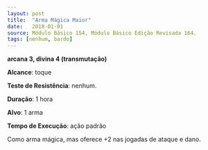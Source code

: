 ```yaml
---
layout: post
title:  "Arma Mágica Maior"
date:   2018-01-01
source: Módulo Básico 154, Módulo Básico Edição Revisada 164.
tags: [nenhum, bardo]
---
```


**arcana 3, divina 4 (transmutação)**

**Alcance**: toque

**Teste de Resistência**: nenhum.

**Duração**: 1 hora

**Alvo**: 1 arma

**Tempo de Execução**: ação padrão

Como arma mágica, mas oferece +2 nas jogadas de ataque e dano.
